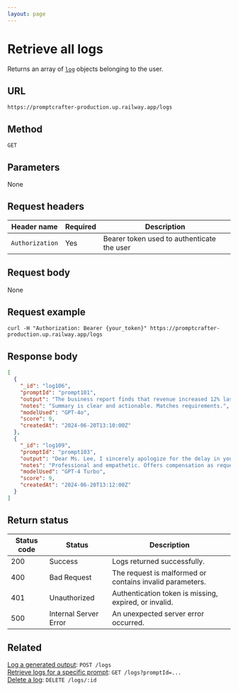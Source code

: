 ```yaml
---
layout: page
---
```


# Retrieve all logs

Returns an array of [`log`](../resources/log.md) objects belonging to the user.  

## URL

```text
https://promptcrafter-production.up.railway.app/logs
```

## Method

`GET`

## Parameters

None

## Request headers

| Header name     | Required | Description                                |
|-----------------|----------|--------------------------------------------|
| `Authorization` | Yes      | Bearer token used to authenticate the user |

## Request body

None

## Request example

```shell
curl -H "Authorization: Bearer {your_token}" https://promptcrafter-production.up.railway.app/logs
```

## Response body

```json
[
  {
    "_id": "log106",
    "promptId": "prompt101",
    "output": "The business report finds that revenue increased 12% last quarter, driven by strong online sales. Recommendations include expanding digital marketing and improving supply chain efficiency. No significant risks were found, but leadership should monitor supplier stability. Immediate action is suggested to secure long-term supplier contracts.",
    "notes": "Summary is clear and actionable. Matches requirements.",
    "modelUsed": "GPT-4o",
    "score": 9,
    "createdAt": "2024-06-20T13:10:00Z"
  },
  {
    "_id": "log109",
    "promptId": "prompt103",
    "output": "Dear Ms. Lee, I sincerely apologize for the delay in your order. We take full responsibility for the inconvenience this caused. To make things right, we have expedited your shipment and included a discount on your next purchase. Thank you for your patience.",
    "notes": "Professional and empathetic. Offers compensation as requested.",
    "modelUsed": "GPT-4 Turbo",
    "score": 9,
    "createdAt": "2024-06-20T13:12:00Z"
  }
]
```

## Return status

| Status code | Status                 | Description                                           |
|-------------|------------------------|-------------------------------------------------------|
| 200         | Success                | Logs returned successfully.                           |
| 400         | Bad Request            | The request is malformed or contains invalid parameters. |
| 401         | Unauthorized           | Authentication token is missing, expired, or invalid. |
| 500         | Internal Server Error  | An unexpected server error occurred.                  |

## Related

[Log a generated output](post-logs.md): `POST /logs`  
[Retrieve logs for a specific prompt](get-logs-by-prompt.md): `GET /logs?promptId=...`  
[Delete a log](delete-logs-id.md): `DELETE /logs/:id`
